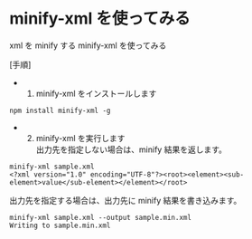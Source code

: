 # minify-xml を使ってみる

xml を minify する minify-xml を使ってみる

[手順]

- 1. minify-xml をインストールします

```
npm install minify-xml -g
```

- 2. minify-xml を実行します  
     出力先を指定しない場合は、minify 結果を返します。

```
minify-xml sample.xml
<?xml version="1.0" encoding="UTF-8"?><root><element><sub-element>value</sub-element></element></root>
```

出力先を指定する場合は、出力先に minify 結果を書き込みます。

```
minify-xml sample.xml --output sample.min.xml
Writing to sample.min.xml
```
